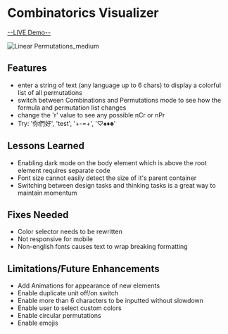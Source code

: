 # Combinatorics Visualizer

[--LIVE Demo--](https://rennacarver.github.io/Combinations-Visualizer/)

![Linear Permutations_medium](https://github.com/user-attachments/assets/fe7b0d07-078d-46f8-96e0-18bc71d9e91b)

## Features

 - enter a string of text (any language up to 6 chars) to display a colorful list of all permutations
 - switch between Combinations and Permutations mode to see how the formula and permutation list changes
 - change the 'r' value to see any possible nCr or nPr
 - Try: '你們好', 'test', '+-=+', '♡♠♦♣'

## Lessons Learned
 - Enabling dark mode on the body element which is above the root element requires separate code
 - Font size cannot easily detect the size of it's parent container
 - Switching between design tasks and thinking tasks is a great way to maintain momentum

## Fixes Needed
 - Color selector needs to be rewritten
 - Not responsive for mobile
 - Non-english fonts causes text to wrap breaking formatting

## Limitations/Future Enhancements
 - Add Animations for appearance of new elements
 - Enable duplicate unit off/on switch
 - Enable more than 6 characters to be inputted without slowdown
 - Enable user to select custom colors
 - Enable circular permutations
 - Enable emojis
